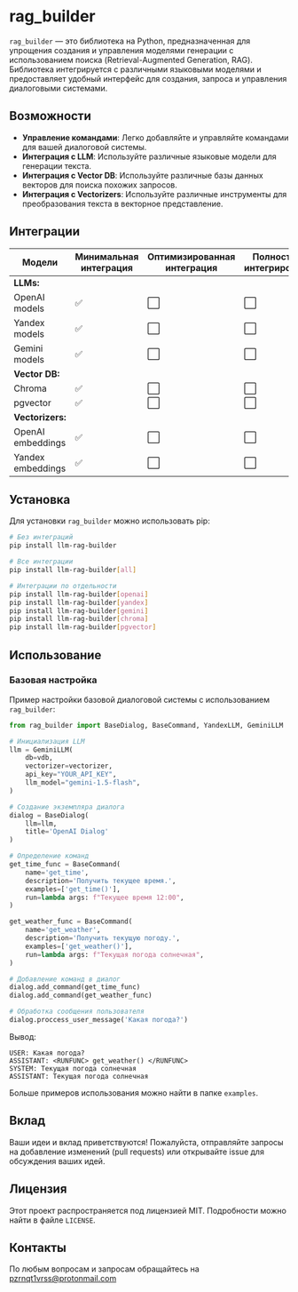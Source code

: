# rag_builder

`rag_builder` — это библиотека на Python, предназначенная для упрощения создания и управления моделями генерации с использованием поиска (Retrieval-Augmented Generation, RAG). Библиотека интегрируется с различными языковыми моделями и предоставляет удобный интерфейс для создания, запроса и управления диалоговыми системами.

## Возможности

- **Управление командами**: Легко добавляйте и управляйте командами для вашей диалоговой системы.
- **Интеграция с LLM**: Используйте различные языковые модели для генерации текста.
- **Интеграция с Vector DB**: Используйте различные базы данных векторов для поиска похожих запросов.
- **Интеграция с Vectorizers**: Используйте различные инструменты для преобразования текста в векторное представление.

## Интеграции
| Модели           | Минимальная интеграция | Оптимизированная интеграция | Полностью интегрировано |
|------------------|-----------------|-----------------------------|--------------------------|
| **LLMs:**        |                 |                             |                          |
| OpenAI models    | ✅                | ⬜                           | ⬜                        |
| Yandex models    | ✅                | ⬜                           | ⬜                        |
| Gemini models    | ✅                | ⬜                           | ⬜                        |
| **Vector DB:**   |                 |                             |                          |
| Chroma           | ✅                | ⬜                           | ⬜                        |
| pgvector         | ✅                | ⬜                           | ⬜                        |
| **Vectorizers:** |                 |                             |                          |
| OpenAI embeddings| ✅                | ⬜                           | ⬜                        |
| Yandex embeddings| ✅                | ⬜                           | ⬜                        |


## Установка

Для установки `rag_builder` можно использовать pip:

```bash
# Без интеграций
pip install llm-rag-builder

# Все интеграции
pip install llm-rag-builder[all]  

# Интеграции по отдельности
pip install llm-rag-builder[openai]
pip install llm-rag-builder[yandex]
pip install llm-rag-builder[gemini]
pip install llm-rag-builder[chroma]
pip install llm-rag-builder[pgvector]
```

## Использование

### Базовая настройка

Пример настройки базовой диалоговой системы с использованием `rag_builder`:

```python
from rag_builder import BaseDialog, BaseCommand, YandexLLM, GeminiLLM

# Инициализация LLM
llm = GeminiLLM(
    db=vdb,
    vectorizer=vectorizer,
    api_key="YOUR_API_KEY",
    llm_model="gemini-1.5-flash",
)

# Создание экземпляра диалога
dialog = BaseDialog(
    llm=llm,
    title='OpenAI Dialog'
)

# Определение команд
get_time_func = BaseCommand(
    name='get_time',
    description='Получить текущее время.',
    examples=['get_time()'],
    run=lambda args: f"Текущее время 12:00",
)

get_weather_func = BaseCommand(
    name='get_weather',
    description='Получить текущую погоду.',
    examples=['get_weather()'],
    run=lambda args: f"Текущая погода солнечная",
)

# Добавление команд в диалог
dialog.add_command(get_time_func)
dialog.add_command(get_weather_func)

# Обработка сообщения пользователя
dialog.proccess_user_message('Какая погода?')
```
Вывод:
```
USER: Какая погода?
ASSISTANT: <RUNFUNC> get_weather() </RUNFUNC>
SYSTEM: Текущая погода солнечная
ASSISTANT: Текущая погода солнечная
```

Больше примеров использования можно найти в папке `examples`.
## Вклад

Ваши идеи и вклад приветствуются! Пожалуйста, отправляйте запросы на добавление изменений (pull requests) или открывайте issue для обсуждения ваших идей.

## Лицензия

Этот проект распространяется под лицензией MIT. Подробности можно найти в файле `LICENSE`.

## Контакты

По любым вопросам и запросам обращайтесь на [pzrnqt1vrss@protonmail.com](mailto:pzrnqt1vrss@protonmail.com)